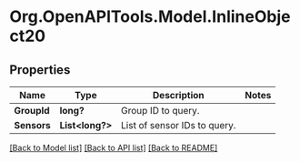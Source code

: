 # Org.OpenAPITools.Model.InlineObject20
## Properties

Name | Type | Description | Notes
------------ | ------------- | ------------- | -------------
**GroupId** | **long?** | Group ID to query. | 
**Sensors** | **List&lt;long?&gt;** | List of sensor IDs to query. | 

[[Back to Model list]](../README.md#documentation-for-models) [[Back to API list]](../README.md#documentation-for-api-endpoints) [[Back to README]](../README.md)

